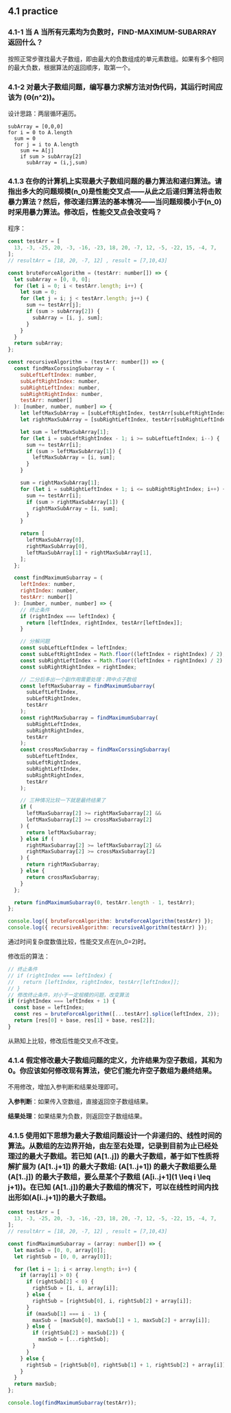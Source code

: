 ## 4.1 practice

### 4.1-1 当 A 当所有元素均为负数时，FIND-MAXIMUM-SUBARRAY 返回什么？

按照正常步骤找最大子数组，即由最大的负数组成的单元素数组。如果有多个相同的最大负数，根据算法的返回顺序，取第一个。

### 4.1-2 对最大子数组问题，编写暴力求解方法对伪代码，其运行时间应该为 \(Θ(n^2)\)。

设计思路：两层循环遍历。

```
subArray = [0,0,0]
for i = 0 to A.length
  sum = 0
  for j = i to A.length
    sum += A[j]
    if sum > subArray[2]
      subArray = (i,j,sum)
```

### 4.1.3 在你的计算机上实现最大子数组问题的暴力算法和递归算法。请指出多大的问题规模\(n_0\)是性能交叉点——从此之后递归算法将击败暴力算法？然后，修改递归算法的基本情况——当问题规模小于\(n_0\)时采用暴力算法。修改后，性能交叉点会改变吗？

程序：

```js
const testArr = [
  13, -3, -25, 20, -3, -16, -23, 18, 20, -7, 12, -5, -22, 15, -4, 7,
];
// resultArr = [18, 20, -7, 12] , result = [7,10,43]

const bruteForceAlgorithm = (testArr: number[]) => {
  let subArray = [0, 0, 0];
  for (let i = 0; i < testArr.length; i++) {
    let sum = 0;
    for (let j = i; j < testArr.length; j++) {
      sum += testArr[j];
      if (sum > subArray[2]) {
        subArray = [i, j, sum];
      }
    }
  }
  return subArray;
};

const recursiveAlgorithm = (testArr: number[]) => {
  const findMaxCorssingSubarray = (
    subLeftLeftIndex: number,
    subLeftRightIndex: number,
    subRightLeftIndex: number,
    subRightRightIndex: number,
    testArr: number[]
  ): [number, number, number] => {
    let leftMaxSubArray = [subLeftRightIndex, testArr[subLeftRightIndex]];
    let rightMaxSubArray = [subRightLeftIndex, testArr[subRightLeftIndex]];

    let sum = leftMaxSubArray[1];
    for (let i = subLeftRightIndex - 1; i >= subLeftLeftIndex; i--) {
      sum += testArr[i];
      if (sum > leftMaxSubArray[1]) {
        leftMaxSubArray = [i, sum];
      }
    }

    sum = rightMaxSubArray[1];
    for (let i = subRightLeftIndex + 1; i <= subRightRightIndex; i++) {
      sum += testArr[i];
      if (sum > rightMaxSubArray[1]) {
        rightMaxSubArray = [i, sum];
      }
    }

    return [
      leftMaxSubArray[0],
      rightMaxSubArray[0],
      leftMaxSubArray[1] + rightMaxSubArray[1],
    ];
  };

  const findMaximumSubarray = (
    leftIndex: number,
    rightIndex: number,
    testArr: number[]
  ): [number, number, number] => {
    // 终止条件
    if (rightIndex === leftIndex) {
      return [leftIndex, rightIndex, testArr[leftIndex]];
    }

    // 分解问题
    const subLeftLeftIndex = leftIndex;
    const subLeftRightIndex = Math.floor((leftIndex + rightIndex) / 2);
    const subRightLeftIndex = Math.floor((leftIndex + rightIndex) / 2) + 1;
    const subRightRightIndex = rightIndex;

    // 二分后多出一个副作用需要处理：跨中点子数组
    const leftMaxSubarray = findMaximumSubarray(
      subLeftLeftIndex,
      subLeftRightIndex,
      testArr
    );
    const rightMaxSubarray = findMaximumSubarray(
      subRightLeftIndex,
      subRightRightIndex,
      testArr
    );
    const crossMaxSubarray = findMaxCorssingSubarray(
      subLeftLeftIndex,
      subLeftRightIndex,
      subRightLeftIndex,
      subRightRightIndex,
      testArr
    );

    // 三种情况比较一下就是最终结果了
    if (
      leftMaxSubarray[2] >= rightMaxSubarray[2] &&
      leftMaxSubarray[2] >= crossMaxSubarray[2]
    ) {
      return leftMaxSubarray;
    } else if (
      rightMaxSubarray[2] >= leftMaxSubarray[2] &&
      rightMaxSubarray[2] >= crossMaxSubarray[2]
    ) {
      return rightMaxSubarray;
    } else {
      return crossMaxSubarray;
    }
  };

  return findMaximumSubarray(0, testArr.length - 1, testArr);
};

console.log({ bruteForceAlgorithm: bruteForceAlgorithm(testArr) });
console.log({ recursiveAlgorithm: recursiveAlgorithm(testArr) });
```

通过时间复杂度数值比较，性能交叉点在\(n_0=2\)时。

修改后的算法：

```js
// 终止条件
// if (rightIndex === leftIndex) {
//   return [leftIndex, rightIndex, testArr[leftIndex]];
// }
// 修改终止条件，对小于一定规模的问题，改变算法
if (rightIndex === leftIndex + 1) {
  const base = leftIndex;
  const res = bruteForceAlgorithm([...testArr].splice(leftIndex, 2));
  return [res[0] + base, res[1] + base, res[2]];
}
```

从熟知上比较，修改后性能交叉点不改变。

### 4.1.4 假定修改最大子数组问题的定义，允许结果为空子数组，其和为 0。你应该如何修改现有算法，使它们能允许空子数组为最终结果。

不用修改，增加入参判断和结果处理即可。

**入参判断**：如果传入空数组，直接返回空子数组结果。

**结果处理**：如果结果为负数，则返回空子数组结果。

### 4.1.5 使用如下思想为最大子数组问题设计一个非递归的、线性时间的算法。从数组的左边界开始，由左至右处理，记录到目前为止已经处理过的最大子数组。若已知 \(A[1..j]\) 的最大子数组，基于如下性质将解扩展为 \(A[1..j+1]\) 的最大子数组: \(A[1..j+1]\) 的最大子数组要么是 \(A[1..j]\) 的最大子数组，要么是某个子数组 \(A[i..j+1](1 \leq i \leq j+1)\)。在已知 \(A[1..j]\)的最大子数组的情况下，可以在线性时间内找出形如\(A[i..j+1]\)的最大子数组。

```ts
const testArr = [
  13, -3, -25, 20, -3, -16, -23, 18, 20, -7, 12, -5, -22, 15, -4, 7,
];
// resultArr = [18, 20, -7, 12] , result = [7,10,43]

const findMaximumSubarray = (array: number[]) => {
  let maxSub = [0, 0, array[0]];
  let rightSub = [0, 0, array[0]];

  for (let i = 1; i < array.length; i++) {
    if (array[i] > 0) {
      if (rightSub[2] < 0) {
        rightSub = [i, i, array[i]];
      } else {
        rightSub = [rightSub[0], i, rightSub[2] + array[i]];
      }
      if (maxSub[1] === i - 1) {
        maxSub = [maxSub[0], maxSub[1] + 1, maxSub[2] + array[i]];
      } else {
        if (rightSub[2] > maxSub[2]) {
          maxSub = [...rightSub];
        }
      }
    } else {
      rightSub = [rightSub[0], rightSub[1] + 1, rightSub[2] + array[i]];
    }
  }
  return maxSub;
};

console.log(findMaximumSubarray(testArr));
```
